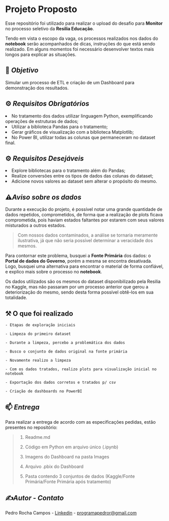 <h1><b>Projeto Proposto</b></h1>

Esse repositório foi utilizado para realizar o upload do desafio para **Monitor** no processo seletivo da **Resilia Educação**.

Tendo em vista o escopo da vaga, os processos realizados nos dados do **notebook** serão acompanhados de dicas, instruções do que está sendo realizado. Em alguns momentos foi necessário desenvolver textos mais longos para explicar as situações.


<h2>🎯 <i>Objetivo</i></h2>
    
Simular um processo de ETL e criação de um Dashboard para demonstração dos resultados.

<h2>⚙ <i>Requisitos Obrigatórios</i></h2>

<li>No tratamento dos dados utilizar linguagem Python, exemplificando operações de estruturas de dados;</li>
<li>Utilizar a biblioteca Pandas para o tratamento;</li>
<li>Gerar gráficos de visualização com a biblioteca Matplotlib;</li>
<li>No Power BI, utilizar todas as colunas que permaneceram no dataset final.

<h2>⚙ <i>Requisitos Desejáveis</i></h2>

<li>Explore bibliotecas para o tratamento além do Pandas;</li>
<li>Realize conversões entre os tipos de dados das colunas do dataset;</li>
<li>Adicione novos valores ao dataset sem alterar o propósito do mesmo.</li>


<h2>⚠<i>Aviso sobre os dados</i></h2>

Durante a execução do projeto, é possível notar uma grande quantidade de dados repetidos, comprometidos, de forma que a realização de plots ficava comprometida, pois haviam estados faltantes por estarem com seus valores misturados a outros estados. 

>Com nossos dados contaminados, a análise se tornaria meramente ilustrativa, já que não seria possível determinar a veracidade dos mesmos.

Para contornar este problema, busquei a **Fonte Primária** dos dados: o **Portal de dados do Governo**, porém a mesma se encontra desativada. Logo, busquei uma alternativa para encontrar o material de forma confiável, e explico mais sobre o processo no **notebook**.

Os dados utilizados são os mesmos do dataset disponibilizado pela Resilia no Kaggle, mas não passaram por um processo anterior que gerou a deteriorização do mesmo, sendo desta forma possível obtê-los em sua totalidade.

<h2>⚒ O que foi realizado </h2>

    - Etapas de exploração iniciais

    - Limpeza do primeiro dataset
   
    - Durante a limpeza, percebo a problemática dos dados
    
    - Busco o conjunto de dados original na fonte primária
    
    - Novamente realizo a limpeza
    
    - Com os dados tratados, realizo plots para visualização inicial no notebook
    
    - Exportação dos dados corretos e tratados p/ csv
    
    - Criação de dashboards no PowerBI
    
<h2>📫 <i>Entrega</i></h2>

Para realizar a entrega de acordo com as especificações pedidas, estão presentes no repositório:
> 1. Readme.md
>
> 2. Código em Python em arquivo único (.ipynb) 
>
> 3. Imagens do Dashboard na pasta Images
>
> 4. Arquivo .pbix do Dashboard
>
> 5. Pasta contendo 3 conjuntos de dados (Kaggle/Fonte Primária/Fonte Primária após tratamento)

<h2>✍<i>Autor - Contato</i></h2>

Pedro Rocha Campos - <a href="www.linkedin.com/in/pedrorcampos/">Linkedin</a> - programapedror@gmail.com 

